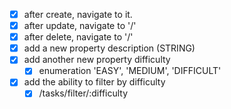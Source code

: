- [x] after create, navigate to it.
- [x] after update, navigate to '/'
- [x] after delete, navigate to '/'
- [x] add a new property description (STRING)
- [x] add another new property difficulty
  - [x] enumeration 'EASY', 'MEDIUM', 'DIFFICULT'
- [x] add the ability to filter by difficulty
  - [x] /tasks/filter/:difficulty
